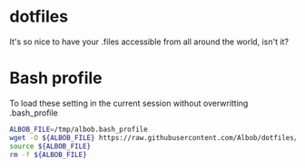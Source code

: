 dotfiles
========

It's so nice to have your .files accessible from all around the world, isn't it?

Bash profile
============

To load these setting in the current session without overwritting .bash_profile

```bash
ALBOB_FILE=/tmp/albob.bash_profile
wget -O ${ALBOB_FILE} https://raw.githubusercontent.com/Albob/dotfiles/master/mac/albob.bash_profile
source ${ALBOB_FILE}
rm -f ${ALBOB_FILE}
```